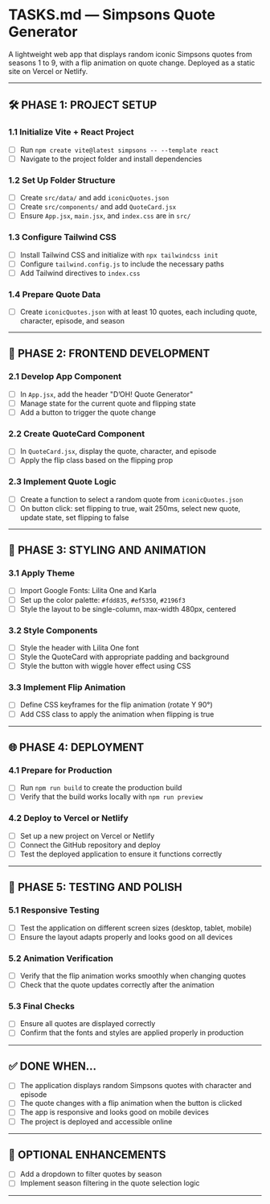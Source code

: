 # TASKS.md — Simpsons Quote Generator

A lightweight web app that displays random iconic Simpsons quotes from seasons 1 to 9, with a flip animation on quote change. Deployed as a static site on Vercel or Netlify.

---

## 🛠️ PHASE 1: PROJECT SETUP

### 1.1 Initialize Vite + React Project
- [ ] Run `npm create vite@latest simpsons -- --template react`
- [ ] Navigate to the project folder and install dependencies

### 1.2 Set Up Folder Structure
- [ ] Create `src/data/` and add `iconicQuotes.json`
- [ ] Create `src/components/` and add `QuoteCard.jsx`
- [ ] Ensure `App.jsx`, `main.jsx`, and `index.css` are in `src/`

### 1.3 Configure Tailwind CSS
- [ ] Install Tailwind CSS and initialize with `npx tailwindcss init`
- [ ] Configure `tailwind.config.js` to include the necessary paths
- [ ] Add Tailwind directives to `index.css`

### 1.4 Prepare Quote Data
- [ ] Create `iconicQuotes.json` with at least 10 quotes, each including quote, character, episode, and season

---

## 🎨 PHASE 2: FRONTEND DEVELOPMENT

### 2.1 Develop App Component
- [ ] In `App.jsx`, add the header "D’OH! Quote Generator"
- [ ] Manage state for the current quote and flipping state
- [ ] Add a button to trigger the quote change

### 2.2 Create QuoteCard Component
- [ ] In `QuoteCard.jsx`, display the quote, character, and episode
- [ ] Apply the flip class based on the flipping prop

### 2.3 Implement Quote Logic
- [ ] Create a function to select a random quote from `iconicQuotes.json`
- [ ] On button click: set flipping to true, wait 250ms, select new quote, update state, set flipping to false

---

## 🎨 PHASE 3: STYLING AND ANIMATION

### 3.1 Apply Theme
- [ ] Import Google Fonts: Lilita One and Karla
- [ ] Set up the color palette: `#fdd835`, `#ef5350`, `#2196f3`
- [ ] Style the layout to be single-column, max-width 480px, centered

### 3.2 Style Components
- [ ] Style the header with Lilita One font
- [ ] Style the QuoteCard with appropriate padding and background
- [ ] Style the button with wiggle hover effect using CSS

### 3.3 Implement Flip Animation
- [ ] Define CSS keyframes for the flip animation (rotate Y 90°)
- [ ] Add CSS class to apply the animation when flipping is true

---

## 🌐 PHASE 4: DEPLOYMENT

### 4.1 Prepare for Production
- [ ] Run `npm run build` to create the production build
- [ ] Verify that the build works locally with `npm run preview`

### 4.2 Deploy to Vercel or Netlify
- [ ] Set up a new project on Vercel or Netlify
- [ ] Connect the GitHub repository and deploy
- [ ] Test the deployed application to ensure it functions correctly

---

## 🧼 PHASE 5: TESTING AND POLISH

### 5.1 Responsive Testing
- [ ] Test the application on different screen sizes (desktop, tablet, mobile)
- [ ] Ensure the layout adapts properly and looks good on all devices

### 5.2 Animation Verification
- [ ] Verify that the flip animation works smoothly when changing quotes
- [ ] Check that the quote updates correctly after the animation

### 5.3 Final Checks
- [ ] Ensure all quotes are displayed correctly
- [ ] Confirm that the fonts and styles are applied properly in production

---

## ✅ DONE WHEN…

- [ ] The application displays random Simpsons quotes with character and episode
- [ ] The quote changes with a flip animation when the button is clicked
- [ ] The app is responsive and looks good on mobile devices
- [ ] The project is deployed and accessible online

---

## 🧠 OPTIONAL ENHANCEMENTS

- [ ] Add a dropdown to filter quotes by season
- [ ] Implement season filtering in the quote selection logic

---